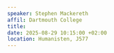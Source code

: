 ```yaml
---
speaker: Stephen Mackereth
affil: Dartmouth College
title: 
date: 2025-08-29 10:15:00 +02:00
location: Humanisten, J577
---
```



